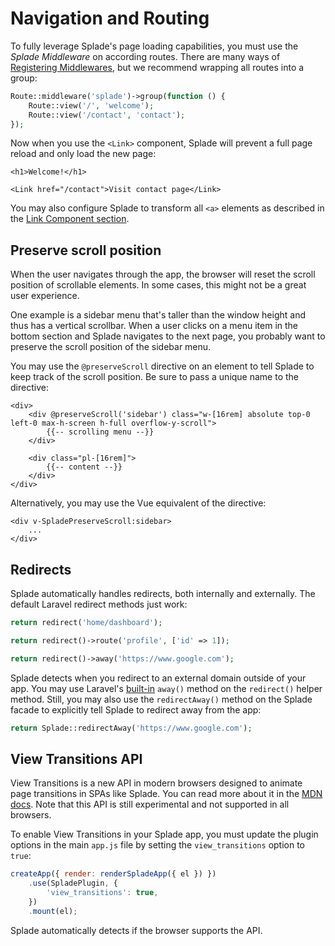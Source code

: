 # Navigation and Routing

To fully leverage Splade's page loading capabilities, you must use the *Splade Middleware* on according routes. There are many ways of [Registering Middlewares](https://laravel.com/docs/10.x/middleware#registering-middleware), but we recommend wrapping all routes into a group:

```php
Route::middleware('splade')->group(function () {
    Route::view('/', 'welcome');
    Route::view('/contact', 'contact');
});
```

Now when you use the `<Link>` component, Splade will prevent a full page reload and only load the new page:

```blade
<h1>Welcome!</h1>

<Link href="/contact">Visit contact page</Link>
```

You may also configure Splade to transform all `<a>` elements as described in the [Link Component section](/x-link.md).

## Preserve scroll position

When the user navigates through the app, the browser will reset the scroll position of scrollable elements. In some cases, this might not be a great user experience.

One example is a sidebar menu that's taller than the window height and thus has a vertical scrollbar. When a user clicks on a menu item in the bottom section and Splade navigates to the next page, you probably want to preserve the scroll position of the sidebar menu.

You may use the `@preserveScroll` directive on an element to tell Splade to keep track of the scroll position. Be sure to pass a unique name to the directive:

```blade
<div>
    <div @preserveScroll('sidebar') class="w-[16rem] absolute top-0 left-0 max-h-screen h-full overflow-y-scroll">
        {{-- scrolling menu --}}
    </div>

    <div class="pl-[16rem]">
        {{-- content --}}
    </div>
</div>
```

Alternatively, you may use the Vue equivalent of the directive:

```blade
<div v-SpladePreserveScroll:sidebar>
    ...
</div>
```

## Redirects

Splade automatically handles redirects, both internally and externally. The default Laravel redirect methods just work:

```php
return redirect('home/dashboard');

return redirect()->route('profile', ['id' => 1]);

return redirect()->away('https://www.google.com');
```

Splade detects when you redirect to an external domain outside of your app. You may use Laravel's [built-in](https://laravel.com/docs/10.x/responses#redirecting-external-domains) `away()` method on the `redirect()` helper method. Still, you may also use the `redirectAway()` method on the Splade facade to explicitly tell Splade to redirect away from the app:

```php
return Splade::redirectAway('https://www.google.com');
```

## View Transitions API

View Transitions is a new API in modern browsers designed to animate page transitions in SPAs like Splade. You can read more about it in the [MDN docs](https://developer.mozilla.org/en-US/docs/Web/API/View_Transitions_API). Note that this API is still experimental and not supported in all browsers.

To enable View Transitions in your Splade app, you must update the plugin options in the main `app.js` file by setting the `view_transitions` option to `true`:

```js
createApp({ render: renderSpladeApp({ el }) })
    .use(SpladePlugin, {
        'view_transitions': true,
    })
    .mount(el);
```

Splade automatically detects if the browser supports the API.